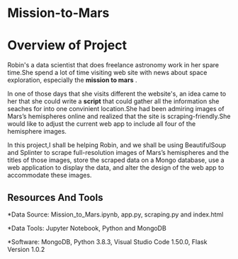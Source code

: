 # Mission-to-Mars

# Overview of Project

Robin's a data scientist that does freelance astronomy work in her spare time.She spend a lot of time visiting web site with news about space exploration, especially the **mission to mars** .

In one of those days that she visits different the website's, an idea came to her that she could write a **script** that could gather all the information she seaches for into one convinient location.She had been admiring images of Mars’s hemispheres online and realized that the site is scraping-friendly.She would like to adjust the current web app to include all four of the hemisphere images.

In this project,I shall be helping Robin, and we shall be using BeautifulSoup and Splinter to scrape full-resolution images of Mars’s hemispheres and the titles of those images, store the scraped data on a Mongo database, use a web application to display the data, and alter the design of the web app to accommodate these images.

## Resources And Tools

\*Data Source: Mission_to_Mars.ipynb, app.py, scraping.py and index.html

\*Data Tools: Jupyter Notebook, Python and MongoDB

\*Software: MongoDB, Python 3.8.3, Visual Studio Code 1.50.0, Flask Version 1.0.2
